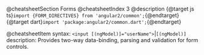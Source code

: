 @cheatsheetSection
Forms
@cheatsheetIndex 3
@description
{@target js ts}`import {FORM_DIRECTIVES} from 'angular2/common';`{@endtarget}
{@target dart}`import 'package:angular2/common.dart';`{@endtarget}

@cheatsheetItem
syntax:
`<input [(ngModel)]="userName">`|`[(ngModel)]`
description:
Provides two-way data-binding, parsing and validation for form controls.
